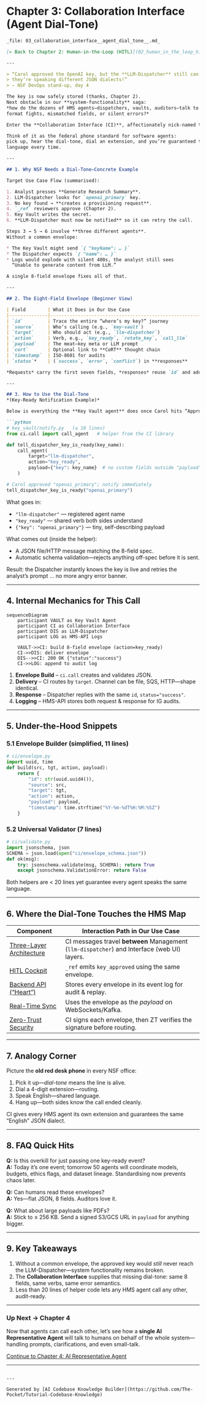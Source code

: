 # Chapter 3: Collaboration Interface (Agent Dial-Tone)

```markdown
_file: 03_collaboration_interface__agent_dial_tone__.md_

[← Back to Chapter 2: Human-in-the-Loop (HITL)](02_human_in_the_loop_hitl_decision_maker_engagement_.md)

---

> “Carol approved the OpenAI key, but the **LLM-Dispatcher** still can’t see it—  
> they’re speaking different JSON dialects!”  
> — NSF DevOps stand-up, day 4

The key is now safely stored (thanks, Chapter 2).  
Next obstacle in our **system-functionality** saga:  
*how do the dozens of HMS agents—dispatchers, vaults, auditors—talk to each other without
format fights, mismatched fields, or silent errors?*

Enter the **Collaboration Interface (CI)**, affectionately nick-named the **Agent Dial-Tone**.

Think of it as the federal phone standard for software agents:  
pick up, hear the dial-tone, dial an extension, and you’re guaranteed the same
language every time.

---

## 1. Why NSF Needs a Dial-Tone—Concrete Example

Target Use Case Flow (summarised):

1. Analyst presses **Generate Research Summary**.  
2. LLM-Dispatcher looks for `openai_primary` key.  
3. No key found → **creates a provisioning request**.  
4. `_ref` reviewers approve (Chapter 2).  
5. Key Vault writes the secret.  
6. **LLM-Dispatcher must now be notified** so it can retry the call.

Steps 3 → 5 → 6 involve **three different agents**.  
Without a common envelope:

* The Key Vault might send `{ "keyName": … }`  
* The Dispatcher expects `{ "name": … }`  
* Logs would explode with silent 400s, the analyst still sees  
  “Unable to generate content from LLM.”

A single 8-field envelope fixes all of that.

---

## 2. The Eight-Field Envelope (Beginner View)

| Field        | What it Does in Our Use Case                          |
|--------------|-------------------------------------------------------|
| `id`         | Trace the entire “where’s my key?” journey            |
| `source`     | Who’s calling (e.g., `key-vault`)                     |
| `target`     | Who should act (e.g., `llm-dispatcher`)               |
| `action`     | Verb, e.g., `key_ready`, `rotate_key`, `call_llm`     |
| `payload`    | The meat—key meta or LLM prompt                       |
| `cort`       | Optional link to **CoRT** thought chain               |
| `timestamp`  | ISO-8601 for audits                                   |
| `status`*    | (`success`, `error`, `conflict`) in **responses**     |

*Requests* carry the first seven fields, *responses* reuse `id` and add `status`.

---

## 3. How to Use the Dial-Tone  
*(Key-Ready Notification Example)*

Below is everything the **Key Vault agent** does once Carol hits “Approve”.

```python
# key_vault/notify.py   (≤ 18 lines)
from ci.call import call_agent   # helper from the CI library

def tell_dispatcher_key_is_ready(key_name):
    call_agent(
        target="llm-dispatcher",
        action="key_ready",
        payload={"key": key_name}  # no custom fields outside "payload"!
    )

# Carol approved "openai_primary"; notify immediately
tell_dispatcher_key_is_ready("openai_primary")
```

What goes in:

* `"llm-dispatcher"` — registered agent name  
* `"key_ready"`      — shared verb both sides understand  
* `{"key": "openai_primary"}` — tiny, self-describing payload

What comes out (inside the helper):

* A JSON file/HTTP message matching the 8-field spec.  
* Automatic schema validation—rejects anything off-spec before it is sent.

Result: the Dispatcher instantly knows the key is live and retries the analyst’s prompt … no more angry error banner.

---

## 4. Internal Mechanics for This Call

```mermaid
sequenceDiagram
    participant VAULT as Key Vault Agent
    participant CI as Collaboration Interface
    participant DIS as LLM-Dispatcher
    participant LOG as HMS-API Logs

    VAULT->>CI: build 8-field envelope (action=key_ready)
    CI->>DIS: deliver envelope
    DIS-->>CI: 200 OK {"status":"success"}
    CI->>LOG: append to audit log
```

1. **Envelope Build** – `ci.call` creates and validates JSON.  
2. **Delivery** – CI routes by `target`. Channel can be file, SQS, HTTP—shape identical.  
3. **Response** – Dispatcher replies with the same `id`, `status="success"`.  
4. **Logging** – HMS-API stores both request & response for IG audits.

---

## 5. Under-the-Hood Snippets

### 5.1 Envelope Builder (simplified, 11 lines)

```python
# ci/envelope.py
import uuid, time
def build(src, tgt, action, payload):
    return {
        "id": str(uuid.uuid4()),
        "source": src,
        "target": tgt,
        "action": action,
        "payload": payload,
        "timestamp": time.strftime("%Y-%m-%dT%H:%M:%SZ")
    }
```

### 5.2 Universal Validator (7 lines)

```python
# ci/validate.py
import jsonschema, json
SCHEMA = json.load(open("ci/envelope_schema.json"))
def ok(msg):
    try: jsonschema.validate(msg, SCHEMA); return True
    except jsonschema.ValidationError: return False
```

Both helpers are < 20 lines yet guarantee every agent speaks the same language.

---

## 6. Where the Dial-Tone Touches the HMS Map

Component | Interaction Path in Our Use Case
----------|----------------------------------
[Three-Layer Architecture](01_three_layer_architecture_governance_management_interface_.md) | CI messages travel **between** Management (`llm-dispatcher`) and Interface (web UI) layers.
[HITL Cockpit](02_human_in_the_loop_hitl_decision_maker_engagement_.md) | `_ref` emits `key_approved` using the same envelope.
[Backend API (“Heart”)](05_backend_api_heart_communication_hub_.md) | Stores every envelope in its event log for audit & replay.
[Real-Time Sync](06_real_time_synchronization_event_broadcast_.md) | Uses the envelope as the *payload* on WebSockets/Kafka.
[Zero-Trust Security](12_zero_trust_security_model_.md) | CI signs each envelope, then ZT verifies the signature before routing.

---

## 7. Analogy Corner

Picture the **old red desk phone** in every NSF office:

1. Pick it up—*dial-tone* means the line is alive.  
2. Dial a 4-digit extension—routing.  
3. Speak English—shared language.  
4. Hang up—both sides know the call ended cleanly.

CI gives every HMS agent its own extension and guarantees the same “English” JSON dialect.

---

## 8. FAQ Quick Hits

**Q:** Is this overkill for just passing one key-ready event?  
**A:** Today it’s one event; tomorrow 50 agents will coordinate models,
budgets, ethics flags, and dataset lineage. Standardising now prevents chaos later.

**Q:** Can humans read these envelopes?  
**A:** Yes—flat JSON, 8 fields. Auditors love it.

**Q:** What about large payloads like PDFs?  
**A:** Stick to ≤ 256 KB. Send a signed S3/GCS URL in `payload` for anything bigger.

---

## 9. Key Takeaways

1. Without a common envelope, the approved key would *still* never reach the LLM-Dispatcher—system functionality remains broken.  
2. The **Collaboration Interface** supplies that missing dial-tone: same 8 fields, same verbs, same error semantics.  
3. Less than 20 lines of helper code lets any HMS agent call any other, audit-ready.

---

### Up Next → Chapter 4

Now that agents can call each other, let’s see how a **single AI Representative Agent** will talk to humans on behalf of the whole system—handling prompts, clarifications, and even small-talk.

[Continue to Chapter 4: AI Representative Agent](04_ai_representative_agent_.md)

---
```

---

Generated by [AI Codebase Knowledge Builder](https://github.com/The-Pocket/Tutorial-Codebase-Knowledge)